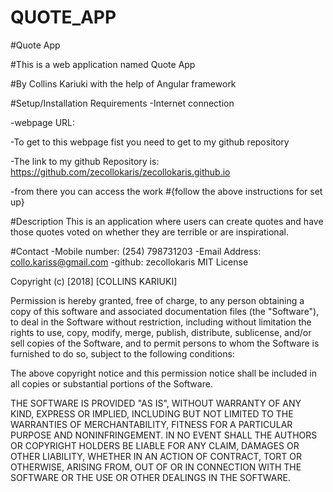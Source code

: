 # QUOTE_APP
#Quote App

#This is a web application named Quote App

#By Collins Kariuki with the help of Angular framework

#Setup/Installation Requirements
-Internet connection

-webpage URL:

-To get to this webpage fist you need to get to my github repository

-The link to my github Repository is: https://github.com/zecollokaris/zecollokaris.github.io

-from there you can access the work
#{follow the above instructions for set up}

#Description
This is an application where users can create quotes and have those quotes voted on whether they are terrible or are inspirational.

#Contact
-Mobile number: (254) 798731203
-Email Address: collo.kariss@gmail.com
-github: zecollokaris
MIT License

Copyright (c) [2018] [COLLINS KARIUKI]

Permission is hereby granted, free of charge, to any person obtaining a copy
of this software and associated documentation files (the "Software"), to deal
in the Software without restriction, including without limitation the rights
to use, copy, modify, merge, publish, distribute, sublicense, and/or sell
copies of the Software, and to permit persons to whom the Software is
furnished to do so, subject to the following conditions:

The above copyright notice and this permission notice shall be included in all
copies or substantial portions of the Software.

THE SOFTWARE IS PROVIDED "AS IS", WITHOUT WARRANTY OF ANY KIND, EXPRESS OR
IMPLIED, INCLUDING BUT NOT LIMITED TO THE WARRANTIES OF MERCHANTABILITY,
FITNESS FOR A PARTICULAR PURPOSE AND NONINFRINGEMENT. IN NO EVENT SHALL THE
AUTHORS OR COPYRIGHT HOLDERS BE LIABLE FOR ANY CLAIM, DAMAGES OR OTHER
LIABILITY, WHETHER IN AN ACTION OF CONTRACT, TORT OR OTHERWISE, ARISING FROM,
OUT OF OR IN CONNECTION WITH THE SOFTWARE OR THE USE OR OTHER DEALINGS IN THE
SOFTWARE.
